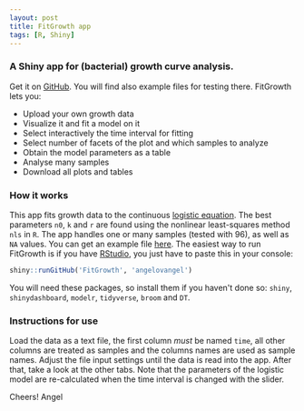 ```yaml
---
layout: post
title: FitGrowth app
tags: [R, Shiny]
---
```


### A Shiny app for (bacterial) growth curve analysis.
Get it on [GitHub](https://github.com/angelovangel/FitGrowth). You will find also example files for testing there.
FitGrowth lets you:
  - Upload your own growth data
  - Visualize it and fit a model on it
  - Select interactively the time interval for fitting
  - Select number of facets of the plot and which samples to analyze 
  - Obtain the model parameters as a table
  - Analyse many samples
  - Download all plots and tables

### How it works
This app fits growth data to the continuous [logistic equation](https://en.wikipedia.org/wiki/Generalised_logistic_function). The best parameters `n0`, `k` and `r` are found using the nonlinear least-squares method `nls` in `R`. The app handles one or many samples (tested with 96), as well as `NA` values. You can get an example file [here](https://www.dropbox.com/sh/zzf7y3ijwkat55e/AABUvp7BAARIdYBqZWgk1E37a?dl=0). The easiest way to run FitGrowth is if you have [RStudio](http://rstudio.org), you just have to paste this in your console:
```r
shiny::runGitHub('FitGrowth', 'angelovangel')
```
You will need these packages, so install them if you haven't done so: `shiny`, `shinydashboard`, `modelr`, `tidyverse`, `broom` and `DT`.
### Instructions for use
Load the data as a text file, the first column *must* be named `time`, all other columns are treated as samples and the columns names are used as sample names. Adjust the file input settings until the data is read into the app. After that, take a look at the other tabs. 
Note that the parameters of the logistic model are re-calculated when the time interval is changed with the slider.

Cheers!
Angel
